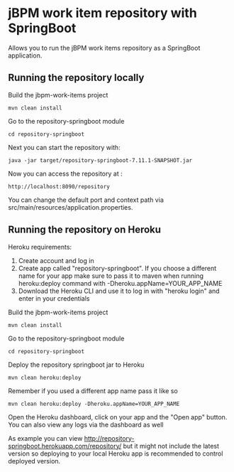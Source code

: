 jBPM work item repository with SpringBoot
========================================

Allows you to run the jBPM work items repository as a SpringBoot application.

Running the repository locally
------------------------------
Build the jbpm-work-items project

```
mvn clean install
```

Go to the repository-springboot module

```
cd repository-springboot
```

Next you can start the repository with:

```
java -jar target/repository-springboot-7.11.1-SNAPSHOT.jar
```

Now you can access the repository at :

```
http://localhost:8090/repository
```

You can change the default port and context path via src/main/resources/application.properties.

Running the repository on Heroku
------------------------------
Heroku requirements:
1. Create account and log in
2. Create app called "repository-springboot". If you choose a different name for your app
make sure to pass it to maven when running heroku:deploy command with -Dheroku.appName=YOUR_APP_NAME
3. Download the Heroku CLI and use it to log in with "heroku login" and enter in your credentials

Build the jbpm-work-items project

```
mvn clean install
```

Go to the repository-springboot module

```
cd repository-springboot
```

Deploy the repository springboot jar to Heroku

```
mvn clean heroku:deploy
```
Remember if you used a different app name pass it like so

```
mvn clean heroku:deploy -Dheroku.appName=YOUR_APP_NAME
```

Open the Heroku dashboard, click on your app and the "Open app" button. You can also view any logs via the dashboard as well

As example you can view http://repository-springboot.herokuapp.com/repository/ but it 
might not include the latest version so deploying to your local Heroku app is recommended to 
control deployed version.

